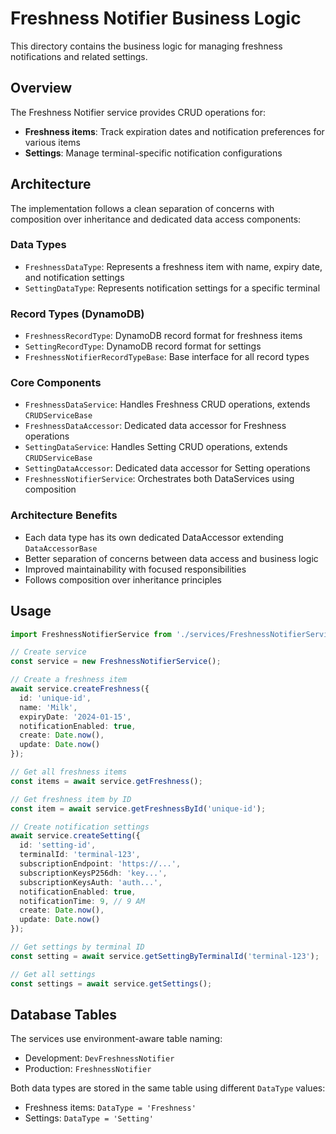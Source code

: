 # Freshness Notifier Business Logic

This directory contains the business logic for managing freshness notifications and related settings.

## Overview

The Freshness Notifier service provides CRUD operations for:
- **Freshness items**: Track expiration dates and notification preferences for various items
- **Settings**: Manage terminal-specific notification configurations

## Architecture

The implementation follows a clean separation of concerns with composition over inheritance and dedicated data access components:

### Data Types
- `FreshnessDataType`: Represents a freshness item with name, expiry date, and notification settings
- `SettingDataType`: Represents notification settings for a specific terminal

### Record Types (DynamoDB)
- `FreshnessRecordType`: DynamoDB record format for freshness items
- `SettingRecordType`: DynamoDB record format for settings
- `FreshnessNotifierRecordTypeBase`: Base interface for all record types

### Core Components
- `FreshnessDataService`: Handles Freshness CRUD operations, extends `CRUDServiceBase`
- `FreshnessDataAccessor`: Dedicated data accessor for Freshness operations
- `SettingDataService`: Handles Setting CRUD operations, extends `CRUDServiceBase`
- `SettingDataAccessor`: Dedicated data accessor for Setting operations
- `FreshnessNotifierService`: Orchestrates both DataServices using composition

### Architecture Benefits
- Each data type has its own dedicated DataAccessor extending `DataAccessorBase`
- Better separation of concerns between data access and business logic
- Improved maintainability with focused responsibilities
- Follows composition over inheritance principles

## Usage

```typescript
import FreshnessNotifierService from './services/FreshnessNotifierService';

// Create service
const service = new FreshnessNotifierService();

// Create a freshness item
await service.createFreshness({
  id: 'unique-id',
  name: 'Milk',
  expiryDate: '2024-01-15',
  notificationEnabled: true,
  create: Date.now(),
  update: Date.now()
});

// Get all freshness items
const items = await service.getFreshness();

// Get freshness item by ID
const item = await service.getFreshnessById('unique-id');

// Create notification settings
await service.createSetting({
  id: 'setting-id',
  terminalId: 'terminal-123',
  subscriptionEndpoint: 'https://...',
  subscriptionKeysP256dh: 'key...',
  subscriptionKeysAuth: 'auth...',
  notificationEnabled: true,
  notificationTime: 9, // 9 AM
  create: Date.now(),
  update: Date.now()
});

// Get settings by terminal ID
const setting = await service.getSettingByTerminalId('terminal-123');

// Get all settings
const settings = await service.getSettings();
```

## Database Tables

The services use environment-aware table naming:
- Development: `DevFreshnessNotifier`
- Production: `FreshnessNotifier`

Both data types are stored in the same table using different `DataType` values:
- Freshness items: `DataType = 'Freshness'`
- Settings: `DataType = 'Setting'`